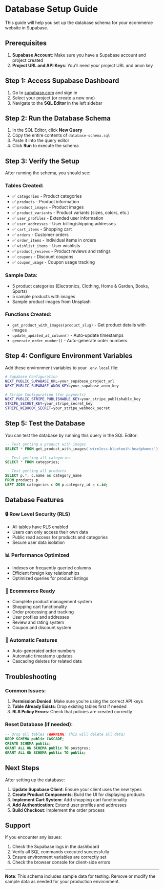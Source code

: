 # Database Setup Guide

This guide will help you set up the database schema for your ecommerce website in Supabase.

## Prerequisites

1. **Supabase Account**: Make sure you have a Supabase account and project created
2. **Project URL and API Keys**: You'll need your project URL and anon key

## Step 1: Access Supabase Dashboard

1. Go to [supabase.com](https://supabase.com) and sign in
2. Select your project (or create a new one)
3. Navigate to the **SQL Editor** in the left sidebar

## Step 2: Run the Database Schema

1. In the SQL Editor, click **New Query**
2. Copy the entire contents of `database-schema.sql`
3. Paste it into the query editor
4. Click **Run** to execute the schema

## Step 3: Verify the Setup

After running the schema, you should see:

### Tables Created:
- ✅ `categories` - Product categories
- ✅ `products` - Product information
- ✅ `product_images` - Product images
- ✅ `product_variants` - Product variants (sizes, colors, etc.)
- ✅ `user_profiles` - Extended user information
- ✅ `user_addresses` - User billing/shipping addresses
- ✅ `cart_items` - Shopping cart
- ✅ `orders` - Customer orders
- ✅ `order_items` - Individual items in orders
- ✅ `wishlist_items` - User wishlists
- ✅ `product_reviews` - Product reviews and ratings
- ✅ `coupons` - Discount coupons
- ✅ `coupon_usage` - Coupon usage tracking

### Sample Data:
- 5 product categories (Electronics, Clothing, Home & Garden, Books, Sports)
- 5 sample products with images
- Sample product images from Unsplash

### Functions Created:
- `get_product_with_images(product_slug)` - Get product details with images
- `update_updated_at_column()` - Auto-update timestamps
- `generate_order_number()` - Auto-generate order numbers

## Step 4: Configure Environment Variables

Add these environment variables to your `.env.local` file:

```bash
# Supabase Configuration
NEXT_PUBLIC_SUPABASE_URL=your_supabase_project_url
NEXT_PUBLIC_SUPABASE_ANON_KEY=your_supabase_anon_key

# Stripe Configuration (for payments)
NEXT_PUBLIC_STRIPE_PUBLISHABLE_KEY=your_stripe_publishable_key
STRIPE_SECRET_KEY=your_stripe_secret_key
STRIPE_WEBHOOK_SECRET=your_stripe_webhook_secret
```

## Step 5: Test the Database

You can test the database by running this query in the SQL Editor:

```sql
-- Test getting a product with images
SELECT * FROM get_product_with_images('wireless-bluetooth-headphones');

-- Test getting all categories
SELECT * FROM categories;

-- Test getting all products
SELECT p.*, c.name as category_name 
FROM products p 
LEFT JOIN categories c ON p.category_id = c.id;
```

## Database Features

### 🔒 Row Level Security (RLS)
- All tables have RLS enabled
- Users can only access their own data
- Public read access for products and categories
- Secure user data isolation

### 📊 Performance Optimized
- Indexes on frequently queried columns
- Efficient foreign key relationships
- Optimized queries for product listings

### 🛒 Ecommerce Ready
- Complete product management system
- Shopping cart functionality
- Order processing and tracking
- User profiles and addresses
- Review and rating system
- Coupon and discount system

### 🔄 Automatic Features
- Auto-generated order numbers
- Automatic timestamp updates
- Cascading deletes for related data

## Troubleshooting

### Common Issues:

1. **Permission Denied**: Make sure you're using the correct API keys
2. **Table Already Exists**: Drop existing tables first if needed
3. **RLS Policy Errors**: Check that policies are created correctly

### Reset Database (if needed):

```sql
-- Drop all tables (WARNING: This will delete all data)
DROP SCHEMA public CASCADE;
CREATE SCHEMA public;
GRANT ALL ON SCHEMA public TO postgres;
GRANT ALL ON SCHEMA public TO public;
```

## Next Steps

After setting up the database:

1. **Update Supabase Client**: Ensure your client uses the new types
2. **Create Product Components**: Build the UI for displaying products
3. **Implement Cart System**: Add shopping cart functionality
4. **Add Authentication**: Extend user profiles and addresses
5. **Build Checkout**: Implement the order process

## Support

If you encounter any issues:
1. Check the Supabase logs in the dashboard
2. Verify all SQL commands executed successfully
3. Ensure environment variables are correctly set
4. Check the browser console for client-side errors

---

**Note**: This schema includes sample data for testing. Remove or modify the sample data as needed for your production environment.
